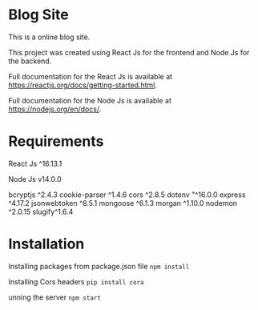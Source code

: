 Blog Site 
===
This is a online blog site.

This project was created using React Js for the frontend and Node Js for the backend.

Full documentation for the React Js is available at https://reactjs.org/docs/getting-started.html.

Full documentation for the Node Js is available at https://nodejs.org/en/docs/.

Requirements
===
React Js ^16.13.1

Node Js	v14.0.0	

bcryptjs ^2.4.3
cookie-parser ^1.4.6
cors ^2.8.5
dotenv "^16.0.0
express ^4.17.2
jsonwebtoken ^8.5.1
mongoose ^6.1.3
morgan ^1.10.0
nodemon ^2.0.15
slugify^1.6.4

Installation
===

Installing packages from package.json file
`npm install`


Installing Cors headers
`pip install cora `


unning the server
`npm start`
